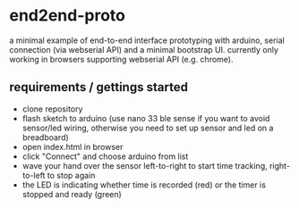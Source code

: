 # end2end-proto

a minimal example of end-to-end interface prototyping with arduino, serial connection (via webserial API) and a minimal bootstrap UI. currently only working in browsers supporting webserial API (e.g. chrome).

## requirements / gettings started
* clone repository
* flash sketch to arduino (use nano 33 ble sense if you want to avoid sensor/led wiring, otherwise you need to set up sensor and led on a breadboard)
* open index.html in browser
* click "Connect" and choose arduino from list
* wave your hand over the sensor left-to-right to start time tracking, right-to-left to stop again
* the LED is indicating whether time is recorded (red) or the timer is stopped and ready (green)
